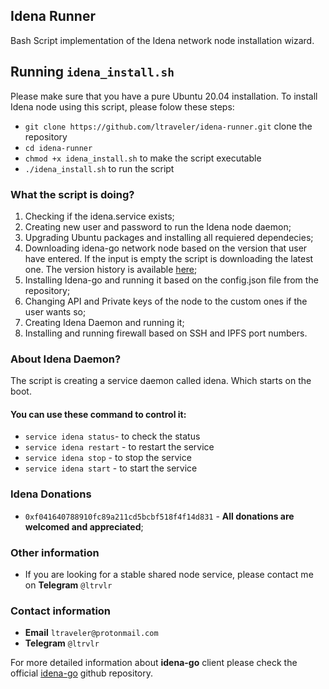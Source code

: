 ## Idena Runner

Bash Script implementation of the Idena network node installation wizard.

## Running `idena_install.sh`

Please make sure that you have a pure Ubuntu 20.04 installation.
To install Idena node using this script, please folow these steps:
* `git clone https://github.com/ltraveler/idena-runner.git` clone the repository
* `cd idena-runner`
* `chmod +x idena_install.sh` to make the script executable
* `./idena_install.sh` to run the script

### What the script is doing?

1. Checking if the idena.service exists;
2. Creating new user and password to run the Idena node daemon;
3. Upgrading Ubuntu packages and installing all requiered dependecies;
4. Downloading idena-go network node based on the version that user have entered. If the input is empty the script is downloading the latest one. The version history is available [here](https://github.com/idena-network/idena-go/releases);
5. Installing Idena-go and running it based on the config.json file from the repository;
6. Changing API and Private keys of the node to the custom ones if the user wants so;
7. Creating Idena Daemon and running it;
8. Installing and running firewall based on SSH and IPFS port numbers.

### About Idena Daemon?
The script is creating a service daemon called idena. Which starts on the boot.
#### You can use these command to control it:
* `service idena status`- to check the status 
* `service idena restart` - to restart the service
* `service idena stop` - to stop the service
* `service idena start` - to start the service

### Idena Donations

* `0xf041640788910fc89a211cd5bcbf518f4f14d831` - **All donations are welcomed and appreciated**;

### Other information
* If you are looking for a stable shared node service, please contact me on **Telegram**  `@ltrvlr`

### Contact information
* **Email** `ltraveler@protonmail.com`
* **Telegram** `@ltrvlr`

For more detailed information about **idena-go** client please check the official [idena-go](https://github.com/idena-network/idena-go) github repository.
